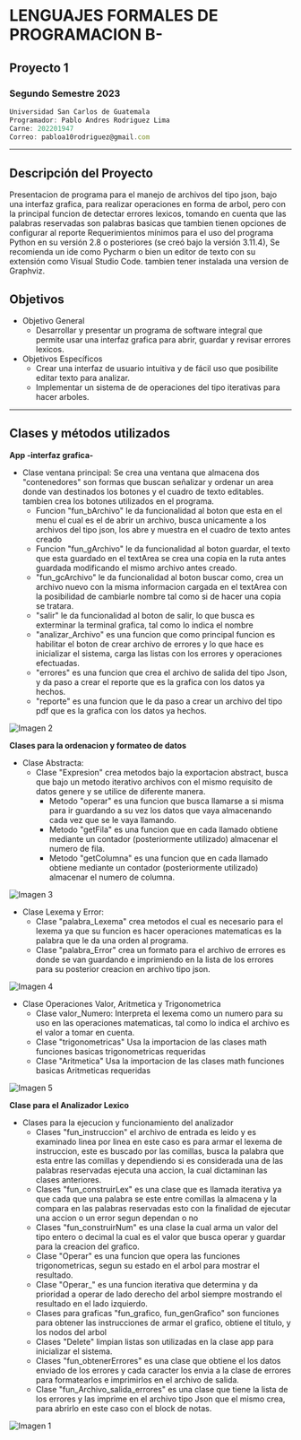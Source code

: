 # LENGUAJES FORMALES DE PROGRAMACION B-
## Proyecto 1
### Segundo Semestre 2023
```js
Universidad San Carlos de Guatemala
Programador: Pablo Andres Rodriguez Lima
Carne: 202201947
Correo: pabloa10rodriguez@gmail.com
```
---
## Descripción del Proyecto
Presentacion de programa para el manejo de archivos del tipo json, bajo una interfaz grafica, para realizar operaciones en forma de arbol, pero con la principal funcion de detectar errores lexicos, tomando en cuenta que las palabras reservadas son palabras basicas que tambien tienen opciones de configurar al reporte
Requerimientos mínimos para el uso del programa
Python en su versión 2.8 o posteriores (se creó bajo la versión 3.11.4), Se recomienda un ide como Pycharm o bien un editor de texto con su extensión como Visual Studio Code. tambien tener instalada una version de Graphviz.


## Objetivos
* Objetivo General
    * Desarrollar y presentar un programa de software integral que permite usar una interfaz grafica para abrir, guardar y revisar errores lexicos.
* Objetivos Específicos
    * Crear una interfaz de usuario intuitiva y de fácil uso que posibilite editar texto para analizar.
    * Implementar un sistema de de operaciones del tipo iterativas para hacer arboles.

---
## Clases y métodos utilizados

**App -interfaz grafica-**
* Clase ventana principal:
    Se crea una ventana que almacena dos "contenedores" son formas que buscan señalizar y ordenar un area donde van destinados los botones y el cuadro de texto editables. tambien crea los botones utilizados en el programa.
    * Funcion "fun_bArchivo" le da funcionalidad al boton que esta en el menu el cual es el de abrir un archivo, busca unicamente a los archivos del tipo json, los abre y muestra en el cuadro de texto antes creado
    * Funcion "fun_gArchivo" le da funcionalidad al boton guardar, el texto que esta guardado en el textArea se crea una copia en la ruta antes guardada modificando el mismo archivo antes creado.
    * "fun_gcArchivo" le da funcionalidad al boton buscar como, crea un archivo nuevo con la misma informacion cargada en el textArea con la posibilidad de cambiarle nombre tal como si de hacer una copia se tratara.
    * "salir" le da funcionalidad al boton de salir, lo que busca es exterminar la terminal grafica, tal como lo indica el nombre
    * "analizar_Archivo" es una funcion que como principal funcion es habilitar el boton de crear archivo de errores y lo que hace es inicializar el sistema, carga las listas con los errores y operaciones efectuadas.
    * "errores" es una funcion que crea el archivo de salida del tipo Json, y da paso a crear el reporte que es la grafica con los datos ya hechos.
    * "reporte" es una funcion que le da paso a crear un archivo del tipo pdf que es la grafica con los datos ya hechos.

![Imagen 2](https://i.ibb.co/SssQ0kv/app.png)

**Clases para la ordenacion y formateo de datos**
* Clase Abstracta:
    * Clase "Expresion" crea metodos bajo la exportacion abstract, busca que bajo un metodo iterativo archivos con el mismo requisito de datos genere y se utilice de diferente manera.
        * Metodo "operar" es una funcion que busca llamarse a si misma para ir guardando a su vez los datos que vaya almacenando cada vez que se le vaya llamando.
        * Metodo "getFila" es una funcion que en cada llamado obtiene mediante un contador (posteriormente utilizado) almacenar el numero de fila.
        * Metodo "getColumna" es una funcion que en cada llamado obtiene mediante un contador (posteriormente utilizado) almacenar el numero de columna.

![Imagen 3](https://i.ibb.co/Qn6Wq3j/claseabstracra.png)

* Clase Lexema y Error:
    * Clase "palabra_Lexema" crea metodos el cual es necesario para el lexema ya que su funcion es hacer operaciones matematicas es la palabra que le da una orden al programa.
    * Clase "palabra_Error" crea un formato para el archivo de errores es donde se van guardando e imprimiendo en la lista de los errores para su posterior creacion en archivo tipo json.

![Imagen 4](https://i.ibb.co/sKxJmjq/lexyerror.png)

* Clase Operaciones Valor, Aritmetica y Trigonometrica
    * Clase valor_Numero: Interpreta el lexema como un numero para su uso en las operaciones matematicas, tal como lo indica el archivo es el valor a tomar en cuenta.
    * Clase "trigonometricas" Usa la importacion de las clases math funciones basicas trigonometricas requeridas
    * Clase "Aritmetica" Usa la importacion de las clases math funciones basicas Aritmeticas requeridas

![Imagen 5](https://i.ibb.co/Y2GrYd1/valorarittrigo.png)

**Clase para el Analizador Lexico**
* Clases para la ejecucion y funcionamiento del analizador
    * Clases "fun_instruccion" el archivo de entrada es leido y es examinado linea por linea en este caso es para armar el lexema de instruccion, este es buscado por las comillas, busca la palabra que esta entre las comillas y dependiendo si es considerada una de las palabras reservadas ejecuta una accion, la cual dictaminan las clases anteriores.
    * Clases "fun_construirLex" es una clase que es llamada iterativa ya que cada que una palabra se este entre comillas la almacena y la compara en las palabras reservadas esto con la finalidad de ejecutar una accion o un error segun dependan o no
    * Clases "fun_construirNum" es una clase la cual arma un valor del tipo entero o decimal la cual es el valor que busca operar y guardar para la creacion del grafico.
    * Clase "Operar" es una funcion que opera las funciones trigonometricas, segun su estado en el arbol para mostrar el resultado.
    * Clase "Operar_" es una funcion iterativa que determina y da prioridad a operar de lado derecho del arbol siempre mostrando el resultado en el lado izquierdo.
    * Clases para graficas "fun_grafico, fun_genGrafico" son funciones para obtener las instrucciones de armar el grafico, obtiene el titulo, y los nodos del arbol
    * Clases "Delete" limpian listas son utilizadas en la clase app para inicializar el sistema.
    * Clases "fun_obtenerErrores" es una clase que obtiene el los datos enviado de los errores y cada caracter los envia a la clase de errores para formatearlos e imprimirlos en el archivo de salida.
    * Clase "fun_Archivo_salida_errores" es una clase que  tiene la lista de los errores y las imprime en el archivo tipo Json que el mismo crea, para abrirlo en este caso con el block de notas.

![Imagen 1](https://i.ibb.co/vVmYQ9C/analizador.png)


